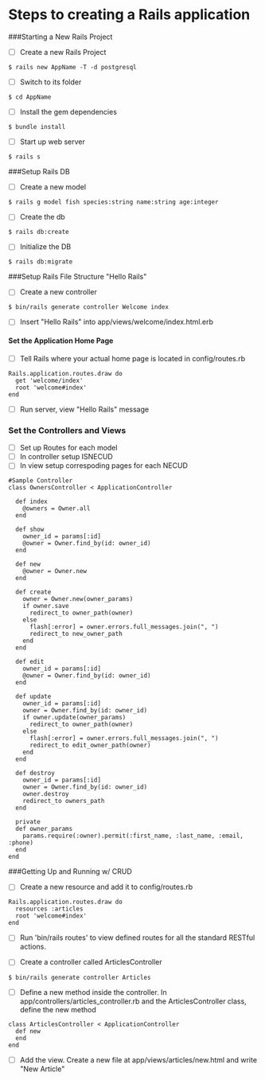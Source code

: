 # Steps to creating a Rails application

###Starting a New Rails Project

* [ ] Create a new Rails Project
 
 ```
$ rails new AppName -T -d postgresql
 ```
 
* [ ] Switch to its folder

 ```
$ cd AppName
 ```
 
* [ ] Install the gem dependencies 

 ```
$ bundle install
 ```
 
* [ ] Start up web server 
 ```
$ rails s
 ```
 
 
###Setup Rails DB
* [ ] Create a new model
 ```
$ rails g model fish species:string name:string age:integer
 ```
* [ ] Create the db
 ```
$ rails db:create
 ```
* [ ] Initialize the DB
 ```
$ rails db:migrate
 ```
 
 
###Setup Rails File Structure "Hello Rails"

* [ ] Create a new controller
 ```
$ bin/rails generate controller Welcome index
 ```
* [ ] Insert "Hello Rails" into app/views/welcome/index.html.erb

#### Set the Application Home Page

* [ ] Tell Rails where your actual home page is located in config/routes.rb
```
Rails.application.routes.draw do
  get 'welcome/index'
  root 'welcome#index'
end
 ```
* [ ] Run server, view "Hello Rails" message

###  Set the Controllers and Views

* [ ] Set up Routes for each model
* [ ] In controller setup ISNECUD
* [ ] In view setup correspoding pages for each NECUD

```
#Sample Controller
class OwnersController < ApplicationController

  def index
    @owners = Owner.all
  end

  def show
    owner_id = params[:id]
    @owner = Owner.find_by(id: owner_id)
  end

  def new
    @owner = Owner.new
  end

  def create
    owner = Owner.new(owner_params)
    if owner.save
      redirect_to owner_path(owner)
    else
      flash[:error] = owner.errors.full_messages.join(", ")
      redirect_to new_owner_path
    end
  end

  def edit
    owner_id = params[:id]
    @owner = Owner.find_by(id: owner_id)
  end

  def update
    owner_id = params[:id]
    owner = Owner.find_by(id: owner_id)
    if owner.update(owner_params)
      redirect_to owner_path(owner)
    else
      flash[:error] = owner.errors.full_messages.join(", ")
      redirect_to edit_owner_path(owner)
    end
  end

  def destroy
    owner_id = params[:id]
    owner = Owner.find_by(id: owner_id)
    owner.destroy
    redirect_to owners_path
  end

  private
  def owner_params
    params.require(:owner).permit(:first_name, :last_name, :email, :phone)
  end
end
 ```

###Getting Up and Running w/ CRUD

* [ ] Create a new resource and add it to config/routes.rb
```
Rails.application.routes.draw do
  resources :articles
  root 'welcome#index'
end
 ```
* [ ] Run 'bin/rails routes' to view defined routes for all the standard RESTful actions.

* [ ] Create a controller called ArticlesController
```
$ bin/rails generate controller Articles
```
* [ ] Define a new method inside the controller. In app/controllers/articles_controller.rb and the ArticlesController class, define the new method
```
class ArticlesController < ApplicationController
  def new
  end
end
```
* [ ] Add the view. Create a new file at app/views/articles/new.html and write "New Article"
